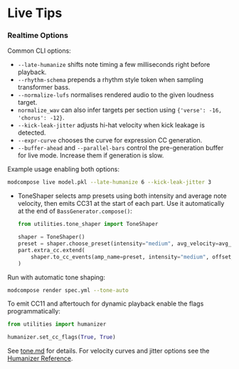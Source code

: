 # Live Tips

### Realtime Options

Common CLI options:

- `--late-humanize` shifts note timing a few milliseconds right before playback.
- `--rhythm-schema` prepends a rhythm style token when sampling transformer bass.
- `--normalize-lufs` normalises rendered audio to the given loudness target.
- `normalize_wav` can also infer targets per section using
  `{'verse': -16, 'chorus': -12}`.
- `--kick-leak-jitter` adjusts hi-hat velocity when kick leakage is detected.
- `--expr-curve` chooses the curve for expression CC generation.
- `--buffer-ahead` and `--parallel-bars` control the pre-generation buffer for
  live mode. Increase them if generation is slow.

Example usage enabling both options:

```bash
modcompose live model.pkl --late-humanize 6 --kick-leak-jitter 3
```
- ToneShaper selects amp presets using both intensity and average note
  velocity, then emits CC31 at the start of each part. Use it automatically at
  the end of `BassGenerator.compose()`:

  ```python
  from utilities.tone_shaper import ToneShaper

  shaper = ToneShaper()
  preset = shaper.choose_preset(intensity="medium", avg_velocity=avg_vel)
  part.extra_cc.extend(
      shaper.to_cc_events(amp_name=preset, intensity="medium", offset_ql=0.0, as_dict=True)
  )
  ```

Run with automatic tone shaping:

```bash
modcompose render spec.yml --tone-auto
```

To emit CC11 and aftertouch for dynamic playback enable the flags programmatically:

```python
from utilities import humanizer

humanizer.set_cc_flags(True, True)
```

See [tone.md](tone.md) for details.
For velocity curves and jitter options see the [Humanizer Reference](humanizer.md).
